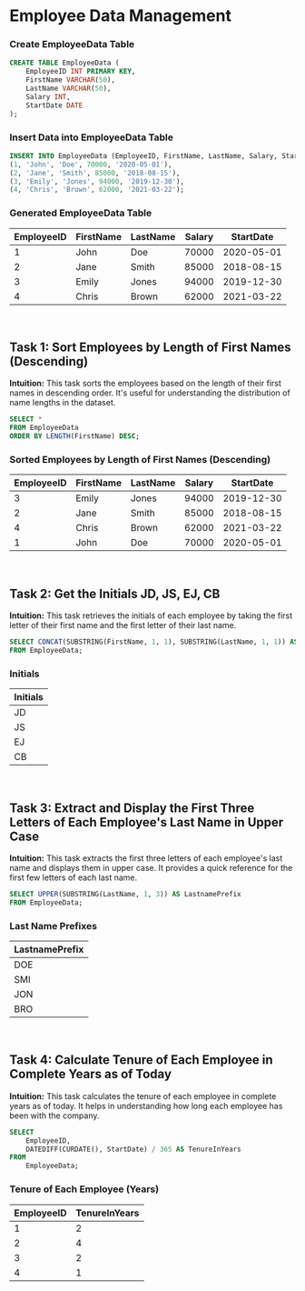 
# Employee Data Management

### Create EmployeeData Table

```sql
CREATE TABLE EmployeeData (
    EmployeeID INT PRIMARY KEY,
    FirstName VARCHAR(50),
    LastName VARCHAR(50),
    Salary INT,
    StartDate DATE
);
```

### Insert Data into EmployeeData Table

```sql
INSERT INTO EmployeeData (EmployeeID, FirstName, LastName, Salary, StartDate) VALUES
(1, 'John', 'Doe', 70000, '2020-05-01'),
(2, 'Jane', 'Smith', 85000, '2018-08-15'),
(3, 'Emily', 'Jones', 94000, '2019-12-30'),
(4, 'Chris', 'Brown', 62000, '2021-03-22');
```

### Generated EmployeeData Table

| EmployeeID | FirstName | LastName | Salary | StartDate  |
|------------|-----------|----------|--------|------------|
| 1          | John      | Doe      | 70000  | 2020-05-01 |
| 2          | Jane      | Smith    | 85000  | 2018-08-15 |
| 3          | Emily     | Jones    | 94000  | 2019-12-30 |
| 4          | Chris     | Brown    | 62000  | 2021-03-22 |

<br>

## Task 1: Sort Employees by Length of First Names (Descending)

**Intuition:** This task sorts the employees based on the length of their first names in descending order. It's useful for understanding the distribution of name lengths in the dataset.

```sql
SELECT * 
FROM EmployeeData 
ORDER BY LENGTH(FirstName) DESC;
```

### Sorted Employees by Length of First Names (Descending)

| EmployeeID | FirstName | LastName | Salary | StartDate  |
|------------|-----------|----------|--------|------------|
| 3          | Emily     | Jones    | 94000  | 2019-12-30 |
| 2          | Jane      | Smith    | 85000  | 2018-08-15 |
| 4          | Chris     | Brown    | 62000  | 2021-03-22 |
| 1          | John      | Doe      | 70000  | 2020-05-01 |

<br>

## Task 2: Get the Initials JD, JS, EJ, CB

**Intuition:** This task retrieves the initials of each employee by taking the first letter of their first name and the first letter of their last name.

```sql
SELECT CONCAT(SUBSTRING(FirstName, 1, 1), SUBSTRING(LastName, 1, 1)) AS Initials
FROM EmployeeData;
```

### Initials

| Initials |
|----------|
| JD       |
| JS       |
| EJ       |
| CB       |

<br>

## Task 3: Extract and Display the First Three Letters of Each Employee's Last Name in Upper Case

**Intuition:** This task extracts the first three letters of each employee's last name and displays them in upper case. It provides a quick reference for the first few letters of each last name.

```sql
SELECT UPPER(SUBSTRING(LastName, 1, 3)) AS LastnamePrefix
FROM EmployeeData;
```

### Last Name Prefixes

| LastnamePrefix |
|----------------|
| DOE            |
| SMI            |
| JON            |
| BRO            |

<br>

## Task 4: Calculate Tenure of Each Employee in Complete Years as of Today

**Intuition:** This task calculates the tenure of each employee in complete years as of today. It helps in understanding how long each employee has been with the company.

```sql
SELECT 
    EmployeeID, 
    DATEDIFF(CURDATE(), StartDate) / 365 AS TenureInYears
FROM 
    EmployeeData;
```

### Tenure of Each Employee (Years)

| EmployeeID | TenureInYears |
|------------|---------------|
| 1          | 2             |
| 2          | 4             |
| 3          | 2             |
| 4          | 1             |


